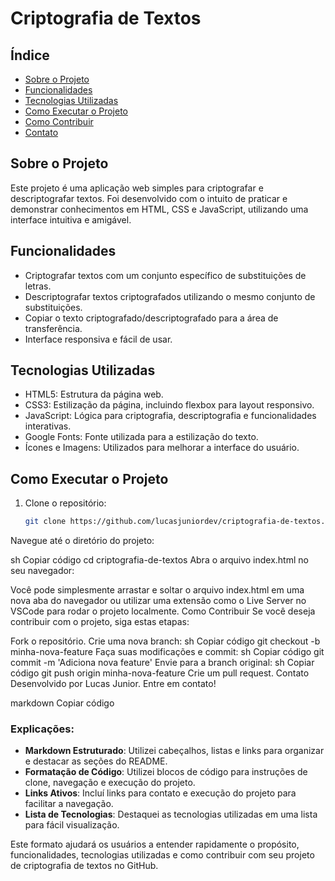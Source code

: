 # Criptografia de Textos

## Índice
- [Sobre o Projeto](#sobre-o-projeto)
- [Funcionalidades](#funcionalidades)
- [Tecnologias Utilizadas](#tecnologias-utilizadas)
- [Como Executar o Projeto](#como-executar-o-projeto)
- [Como Contribuir](#como-contribuir)
- [Contato](#contato)

## Sobre o Projeto
Este projeto é uma aplicação web simples para criptografar e descriptografar textos. Foi desenvolvido com o intuito de praticar e demonstrar conhecimentos em HTML, CSS e JavaScript, utilizando uma interface intuitiva e amigável.

## Funcionalidades
- Criptografar textos com um conjunto específico de substituições de letras.
- Descriptografar textos criptografados utilizando o mesmo conjunto de substituições.
- Copiar o texto criptografado/descriptografado para a área de transferência.
- Interface responsiva e fácil de usar.

## Tecnologias Utilizadas
- HTML5: Estrutura da página web.
- CSS3: Estilização da página, incluindo flexbox para layout responsivo.
- JavaScript: Lógica para criptografia, descriptografia e funcionalidades interativas.
- Google Fonts: Fonte utilizada para a estilização do texto.
- Ícones e Imagens: Utilizados para melhorar a interface do usuário.

## Como Executar o Projeto
1. Clone o repositório:
   ```sh
   git clone https://github.com/lucasjuniordev/criptografia-de-textos.git
Navegue até o diretório do projeto:

sh
Copiar código
cd criptografia-de-textos
Abra o arquivo index.html no seu navegador:

Você pode simplesmente arrastar e soltar o arquivo index.html em uma nova aba do navegador ou utilizar uma extensão como o Live Server no VSCode para rodar o projeto localmente.
Como Contribuir
Se você deseja contribuir com o projeto, siga estas etapas:

Fork o repositório.
Crie uma nova branch:
sh
Copiar código
git checkout -b minha-nova-feature
Faça suas modificações e commit:
sh
Copiar código
git commit -m 'Adiciona nova feature'
Envie para a branch original:
sh
Copiar código
git push origin minha-nova-feature
Crie um pull request.
Contato
Desenvolvido por Lucas Junior. Entre em contato!

markdown
Copiar código

### Explicações:
- **Markdown Estruturado**: Utilizei cabeçalhos, listas e links para organizar e destacar as seções do README.
- **Formatação de Código**: Utilizei blocos de código para instruções de clone, navegação e execução do projeto.
- **Links Ativos**: Incluí links para contato e execução do projeto para facilitar a navegação.
- **Lista de Tecnologias**: Destaquei as tecnologias utilizadas em uma lista para fácil visualização.

Este formato ajudará os usuários a entender rapidamente o propósito, funcionalidades, tecnologias utilizadas e como contribuir com seu projeto de criptografia de textos no GitHub.
